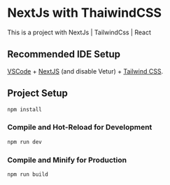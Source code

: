 # NextJs with ThaiwindCSS

This is a project with NextJs | TailwindCss | React


## Recommended IDE Setup

[VSCode](https://code.visualstudio.com/) + [NextJS](https://nextjs.org/) (and disable Vetur) + [Tailwind CSS](https://tailwindcss.com/).


## Project Setup

```sh
npm install
```

### Compile and Hot-Reload for Development

```sh
npm run dev
```

### Compile and Minify for Production

```sh
npm run build
```
